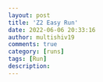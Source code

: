 ```yaml
---
layout: post
title: 'Z2 Easy Run'
date: 2022-06-06 20:33:16
author: multishiv19
comments: true
category: [runs]
tags: [Run]
description: 
---
```


<div width='100%' class='strava-embed-placeholder' data-embed-type='activity' data-embed-id='7263122293'></div>
<script src='https://strava-embeds.com/embed.js'></script>
